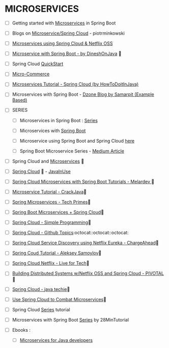 # MICROSERVICES 

- [ ] Getting started with [Microservices](https://www.infoq.com/articles/Microservices-SpringBoot) in Spring Boot
- [ ] Blogs on [Microservice/Spring Cloud](https://piotrminkowski.wordpress.com/tag/microservices/) - piotrminkowski
- [ ] [Microservices using Spring Cloud & Netflix OSS](http://callistaenterprise.se/blogg/teknik/2015/04/10/building-microservices-with-spring-cloud-and-netflix-oss-part-1/)
- [ ] [Microservice with Spring Boot - by DineshOnJava](https://www.dineshonjava.com/microservices-with-spring-boot/) :statue_of_liberty:
- [ ] Spring Cloud [QuickStart](https://medium.com/oril/spring-cloud-quick-start-227b766de4ee)
- [ ] [Micro-Commerce](https://github.com/idugalic/micro-ecommerce)
- [ ] [Microservices Tutorial - Spring Cloud (by HowToDoitInJava)](https://howtodoinjava.com/microservices/microservices-definition-principles-benefits/)

- [ ] Microservices with Spring Boot - [Dzone Blog by Samarpit (Example Based)](https://dzone.com/articles/spring-boot-microservices-building-microservices-a)


- [ ] SERIES
    - [ ] Microservices in Spring Boot : [Series](http://www.springboottutorial.com/creating-microservices-with-spring-boot-part-1-getting-started)
    - [ ] Microservices with [Spring Boot](https://dzone.com/articles/microservices-with-spring-boot-part-1-getting-star)
    - [ ] Microservice using Spring Boot and Spring Cloud [here](https://dzone.com/articles/microservices-using-spring-boot-amp-spring-cloud-p)
    - [ ] Spring Boot Microservice Series - [Medium Article](https://medium.com/@marcus.eisele/implementing-a-microservice-architecture-with-spring-boot-intro-cdb6ad16806c)
    

- [ ] Spring Cloud and [Microservices](https://www.youtube.com/playlist?list=PLfi5oI2EMygNs4ObCeRdZVIU9h67bJDmq) :movie_camera:

- [ ] [Spring Cloud](https://www.youtube.com/playlist?list=PLZnMNSr-VrIjHBmE7rnza23kp01kzr8hc) :movie_camera: - [JavaInUse](https://www.javainuse.com/spring/spring-cloud-netflix-feign-tutorial)
- [ ] [Spring Cloud Microservices with Spring Boot Tutorials - Melardev ](https://www.youtube.com/playlist?list=PLfkTJXI2Tk-cBhNhznRoLKMQAWsF9vXTv):movie_camera:
- [ ] [Microservice Tutorial - CrackJava](https://www.youtube.com/playlist?list=PLOojPlqGCusExdKsCWGLqa2HhycfftkzC):movie_camera:
- [ ] [Spring Microservices - Tech Primes](https://www.youtube.com/playlist?list=PLTyWtrsGknYdZlO7LAZFEElWkEk59Y2ak):movie_camera:
- [ ] [Spring Boot Microservices + Spring Cloud](https://www.youtube.com/playlist?list=PLQaBzcRBHtnNH2Cjn9w3Dyap4IYookqsb):movie_camera:
- [ ] [Spring Cloud - Simple Programming](https://www.youtube.com/playlist?list=PLO0KWyajXMh4u-DhB7bXoRQ21rfkF_cSU):movie_camera:
- [ ] [Spring Cloud - Github Topics](https://github.com/topics/spring-cloud):octocat::octocat::octocat:
- [ ] [Spring Cloud Service Discovery using Netflix Eureka - ChargeAhead](https://www.youtube.com/playlist?list=PLmySAPXhfGyCovxvqpndBQaNm5SRDsBuC):movie_camera:
- [ ] [Spring Coud Tutorial - Aleksey Samoylov](https://www.youtube.com/playlist?list=PLx4ZgcgdUqFrTFfjirqN9AmgCOXux7njC):movie_camera:
- [ ] [Spring Cloud Netflix - Live for Tech](https://www.youtube.com/playlist?list=PLbXrGCLR5T0nciypiRqsVKTZQm6EO_qsh):movie_camera:
- [ ] [Building Distributed Systems w/Netflix OSS and Spring Cloud - PIVOTAL](https://www.youtube.com/playlist?list=PL62pIycqXx-QKMyHqLem4Nh00Wnd2emwr):movie_camera:
- [ ] [Spring Cloud - java techie](https://www.youtube.com/playlist?list=PLVz2XdJiJQxz3L2Onpxbel6r72IDdWrJh):movie_camera:
- [ ] [Use Spring Cloud to Combat Microservices](https://www.youtube.com/playlist?list=PLLPovsDEpByabPgBe6VkDNO_dKcti1vJv):movie_camera:


- [ ] Spring Cloud [Series](http://tech.asimio.net/2016/12/09/Centralized-and-Versioned-Configuration-using-Spring-Cloud-Config-Server-and-Git.html) tutorial
- [ ] Microservices with Spring Boot [Series](http://www.springboottutorial.com/creating-microservices-with-spring-boot-part-1-getting-started) by 28MinTutorial

- [ ] Ebooks :
    - [ ] [Microservices for Java developers](http://pepa.holla.cz/wp-content/uploads/2016/10/microservices-for-java-developers.pdf)
